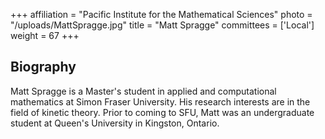 +++
affiliation = "Pacific Institute for the Mathematical Sciences"
photo = "/uploads/MattSpragge.jpg"
title = "Matt Spragge"
committees = ['Local']
weight = 67
+++
## Biography
Matt Spragge is a Master's student in applied and computational mathematics at Simon Fraser University. His research interests are in the field of kinetic theory. Prior to coming to SFU, Matt was an undergraduate student at Queen's University in Kingston, Ontario.
